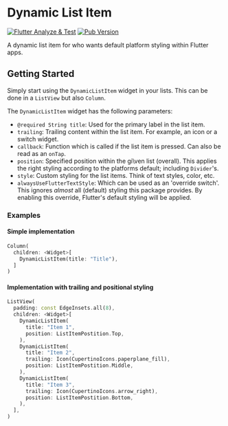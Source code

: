 # Dynamic List Item

[![Flutter Analyze & Test](https://github.com/sems/dynamic_list_item/actions/workflows/flutter-test.yml/badge.svg?branch=master)](https://github.com/sems/dynamic_list_item/actions/workflows/flutter-test.yml)
[![Pub Version](https://img.shields.io/pub/v/dynamic_list_item)](https://pub.dev/packages/dynamic_list_item)

A dynamic list item for who wants default platform styling within Flutter apps.

## Getting Started

Simply start using the `DynamicListItem` widget in your lists. This can be done in a `ListView` but also `Column`.

The `DynamicListItem` widget has the following parameters:

- `@required String title`: Used for the primary label in the list item.
- `trailing`: Trailing content within the list item. For example, an icon or a switch widget.
- `callback`: Function which is called if the list item is pressed. Can also be read as an `onTap`.
- `position`: Specified position within the gi\ven list (overall). This applies the right styling according to the platforms default; including `Divider`'s. 
- `style`: Custom styling for the list items. Think of text styles, color, etc.
- `alwaysUseFlutterTextStyle`: Which can be used as an 'override switch'. This ignores _almost_ all (default) styling this package provides. By enabling this override, Flutter's default styling will be applied.

### Examples

#### Simple implementation
```dart
Column(
  children: <Widget>[
    DynamicListItem(title: "Title"),
  ]
)
```

#### Implementation with trailing and positional styling
```dart
ListView(
  padding: const EdgeInsets.all(8),
  children: <Widget>[
    DynamicListItem(
      title: "Item 1", 
      position: ListItemPostition.Top,
    ),
    DynamicListItem(
      title: "Item 2", 
      trailing: Icon(CupertinoIcons.paperplane_fill),
      position: ListItemPostition.Middle,
    ),
    DynamicListItem(
      title: "Item 3",
      trailing: Icon(CupertinoIcons.arrow_right),
      position: ListItemPostition.Bottom,
    ),
  ],
)
```
